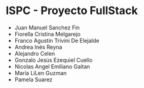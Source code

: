 # ISPC - Proyecto FullStack

* Juan Manuel Sanchez Fin
* Fiorella Cristina Melgarejo 
* Franco Agustin Trivini De Elejalde
* Andrea Inés Reyna 
* Alejandro Celen 
* Gonzalo Jesús Ezequiel Cuello 
* Nicolas Angel Emiliano Gaitan
* María LiLen Guzman 
* Pamela Suarez
